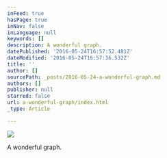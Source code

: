 ```yaml
---
inFeed: true
hasPage: true
inNav: false
inLanguage: null
keywords: []
description: A wonderful graph.
datePublished: '2016-05-24T16:57:52.481Z'
dateModified: '2016-05-24T16:57:36.532Z'
title: ''
author: []
sourcePath: _posts/2016-05-24-a-wonderful-graph.md
authors: []
publisher: null
starred: false
url: a-wonderful-graph/index.html
_type: Article

---
```

![](https://the-grid-user-content.s3-us-west-2.amazonaws.com/268f396a-1762-4ff3-aca8-fed4e6301873.jpg)

A wonderful graph.